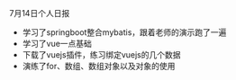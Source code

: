 7月14日个人日报

- 学习了springboot整合mybatis，跟着老师的演示跑了一遍
- 学习了vue一点基础
- 下载了vuejs插件，练习绑定vuejs的几个数据
- 演练了for、数组、数组对象以及对象的使用

